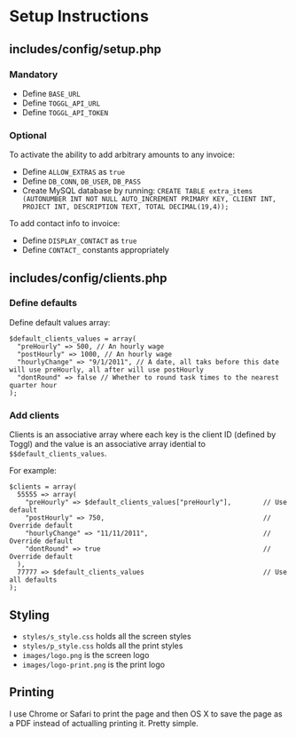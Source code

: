 # Setup Instructions

## includes/config/setup.php

### Mandatory

- Define `BASE_URL`
- Define `TOGGL_API_URL`
- Define `TOGGL_API_TOKEN`

### Optional

To activate the ability to add arbitrary amounts to any invoice:

- Define `ALLOW_EXTRAS` as `true`
- Define `DB_CONN`, `DB_USER`, `DB_PASS`
- Create MySQL database by running:
`CREATE TABLE extra_items (AUTONUMBER INT NOT NULL AUTO_INCREMENT PRIMARY KEY, CLIENT INT, PROJECT INT, DESCRIPTION TEXT, TOTAL DECIMAL(19,4));`

To add contact info to invoice:

- Define `DISPLAY_CONTACT` as `true`
- Define `CONTACT_` constants appropriately


## includes/config/clients.php

### Define defaults

Define default values array:

```
$default_clients_values = array(
  "preHourly" => 500, // An hourly wage
  "postHourly" => 1000, // An hourly wage
  "hourlyChange" => "9/1/2011", // A date, all taks before this date will use preHourly, all after will use postHourly
  "dontRound" => false // Whether to round task times to the nearest quarter hour
);
```

### Add clients

Clients is an associative array where each key is the client ID (defined by Toggl) and the value is an associative array idential to `$$default_clients_values`.

For example:

```
$clients = array(
  55555 => array(
    "preHourly" => $default_clients_values["preHourly"],        // Use default
    "postHourly" => 750,                                        // Override default
    "hourlyChange" => "11/11/2011",                             // Override default
    "dontRound" => true                                         // Override default
  ),
  77777 => $default_clients_values                              // Use all defaults
);
```

## Styling

- `styles/s_style.css` holds all the screen styles
- `styles/p_style.css` holds all the print styles
- `images/logo.png` is the screen logo
- `images/logo-print.png` is the print logo


## Printing

I use Chrome or Safari to print the page and then OS X to save the page as a PDF instead of actualling printing it. Pretty simple.